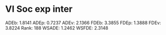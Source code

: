 # VI Soc exp inter

ADEb: 1.8141
ADEp: 0.7237
ADEv: 2.1366
FDEb: 3.3855
FDEp: 1.3888
FDEv: 3.8224
Rank: 188
WSADE: 1.2462
WSFDE: 2.3148